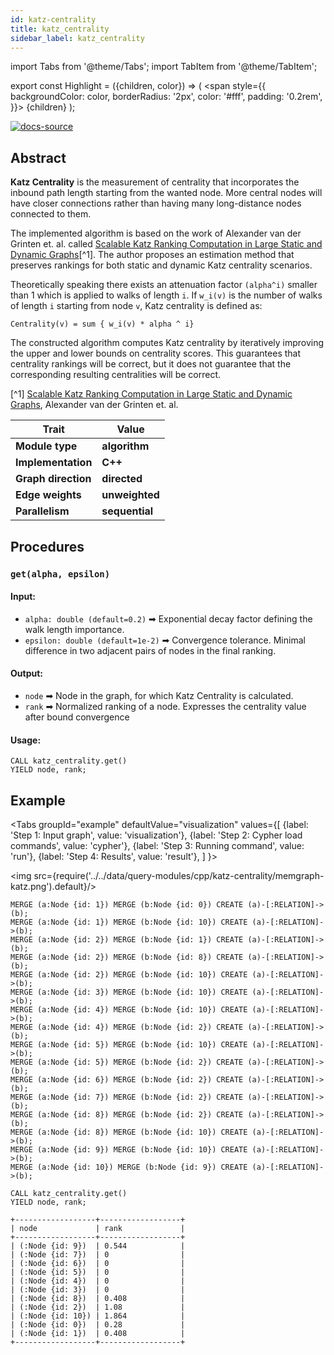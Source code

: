 ```yaml
---
id: katz-centrality
title: katz_centrality
sidebar_label: katz_centrality
---
```


import Tabs from '@theme/Tabs';
import TabItem from '@theme/TabItem';

export const Highlight = ({children, color}) => (
<span
style={{
      backgroundColor: color,
      borderRadius: '2px',
      color: '#fff',
      padding: '0.2rem',
    }}>
{children}
</span>
);

[![docs-source](https://img.shields.io/badge/source-katz_centrality-FB6E00?logo=github&style=for-the-badge)](https://github.com/memgraph/mage/blob/main/cpp/katz_centrality_module/katz_centrality_module.cpp)

## Abstract

**Katz Centrality** is the measurement of centrality that incorporates the
inbound path length starting from the wanted node. More central nodes will have
closer connections rather than having many long-distance nodes connected to
them.

The implemented algorithm is based on the work of Alexander van der Grinten et.
al. called [Scalable Katz Ranking Computation in Large Static and Dynamic
Graphs](https://arxiv.org/pdf/1807.03847.pdf)[^1]. The author proposes an
estimation method that preserves rankings for both static and dynamic Katz
centrality scenarios.

Theoretically speaking there exists an attenuation factor `(alpha^i)` smaller
than 1 which is applied to walks of length `i`. If `w_i(v)` is the number of
walks of length `i` starting from node `v`, Katz centrality is defined as:

```
Centrality(v) = sum { w_i(v) * alpha ^ i}
```

The constructed algorithm computes Katz centrality by iteratively improving the
upper and lower bounds on centrality scores. This guarantees that centrality
rankings will be correct, but it does not guarantee that the corresponding
resulting centralities will be correct.

[^1] [Scalable Katz Ranking Computation in Large Static and Dynamic
Graphs](https://arxiv.org/pdf/1807.03847.pdf), Alexander van der Grinten et. al.

| Trait               | Value                                                 |
| ------------------- | ----------------------------------------------------- |
| **Module type**     | <Highlight color="#FB6E00">**algorithm**</Highlight>  |
| **Implementation**  | <Highlight color="#FB6E00">**C++**</Highlight>        |
| **Graph direction** | <Highlight color="#FB6E00">**directed**</Highlight>   |
| **Edge weights**    | <Highlight color="#FB6E00">**unweighted**</Highlight> |
| **Parallelism**     | <Highlight color="#FB6E00">**sequential**</Highlight> |

## Procedures

### `get(alpha, epsilon)`

#### Input:

- `alpha: double (default=0.2)` ➡ Exponential decay factor defining the walk length
  importance.
- `epsilon: double (default=1e-2)` ➡ Convergence tolerance. Minimal difference in two
  adjacent pairs of nodes in the final ranking.

#### Output:

- `node` ➡ Node in the graph, for which Katz Centrality is calculated.
- `rank` ➡ Normalized ranking of a node. Expresses the centrality value after
  bound convergence

#### Usage:

```cypher
CALL katz_centrality.get()
YIELD node, rank;
```

## Example

<Tabs
groupId="example"
defaultValue="visualization"
values={[
{label: 'Step 1: Input graph', value: 'visualization'},
{label: 'Step 2: Cypher load commands', value: 'cypher'},
{label: 'Step 3: Running command', value: 'run'},
{label: 'Step 4: Results', value: 'result'},
]
}>
<TabItem value="visualization">

<img src={require('../../data/query-modules/cpp/katz-centrality/memgraph-katz.png').default}/>

  </TabItem>
  <TabItem value="cypher">

```cypher
MERGE (a:Node {id: 1}) MERGE (b:Node {id: 0}) CREATE (a)-[:RELATION]->(b);
MERGE (a:Node {id: 1}) MERGE (b:Node {id: 10}) CREATE (a)-[:RELATION]->(b);
MERGE (a:Node {id: 2}) MERGE (b:Node {id: 1}) CREATE (a)-[:RELATION]->(b);
MERGE (a:Node {id: 2}) MERGE (b:Node {id: 8}) CREATE (a)-[:RELATION]->(b);
MERGE (a:Node {id: 2}) MERGE (b:Node {id: 10}) CREATE (a)-[:RELATION]->(b);
MERGE (a:Node {id: 3}) MERGE (b:Node {id: 10}) CREATE (a)-[:RELATION]->(b);
MERGE (a:Node {id: 4}) MERGE (b:Node {id: 10}) CREATE (a)-[:RELATION]->(b);
MERGE (a:Node {id: 4}) MERGE (b:Node {id: 2}) CREATE (a)-[:RELATION]->(b);
MERGE (a:Node {id: 5}) MERGE (b:Node {id: 10}) CREATE (a)-[:RELATION]->(b);
MERGE (a:Node {id: 5}) MERGE (b:Node {id: 2}) CREATE (a)-[:RELATION]->(b);
MERGE (a:Node {id: 6}) MERGE (b:Node {id: 2}) CREATE (a)-[:RELATION]->(b);
MERGE (a:Node {id: 7}) MERGE (b:Node {id: 2}) CREATE (a)-[:RELATION]->(b);
MERGE (a:Node {id: 8}) MERGE (b:Node {id: 2}) CREATE (a)-[:RELATION]->(b);
MERGE (a:Node {id: 8}) MERGE (b:Node {id: 10}) CREATE (a)-[:RELATION]->(b);
MERGE (a:Node {id: 9}) MERGE (b:Node {id: 10}) CREATE (a)-[:RELATION]->(b);
MERGE (a:Node {id: 10}) MERGE (b:Node {id: 9}) CREATE (a)-[:RELATION]->(b);
```

  </TabItem>
  <TabItem value="run">

```cypher
CALL katz_centrality.get()
YIELD node, rank;
```

  </TabItem>
  <TabItem value="result">

```plaintext
+------------------+------------------+
| node             | rank             |
+------------------+------------------+
| (:Node {id: 9})  | 0.544            |
| (:Node {id: 7})  | 0                |
| (:Node {id: 6})  | 0                |
| (:Node {id: 5})  | 0                |
| (:Node {id: 4})  | 0                |
| (:Node {id: 3})  | 0                |
| (:Node {id: 8})  | 0.408            |
| (:Node {id: 2})  | 1.08             |
| (:Node {id: 10}) | 1.864            |
| (:Node {id: 0})  | 0.28             |
| (:Node {id: 1})  | 0.408            |
+------------------+------------------+

```

  </TabItem>
</Tabs>
